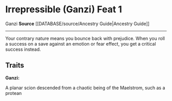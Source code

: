 ﻿---
feat: Irrepressible (Ganzi)
id: '2534'
level: '1'
name: Irrepressible (Ganzi)
rarity: Common
source: '[[DATABASE/source/Ancestry Guide|Ancestry Guide]]'
trait:
- '[[DATABASE/trait/Ganzi|Ganzi]]'
type: Feat

---
# Irrepressible (Ganzi) <span class="item-type">Feat 1</span>

<span class="item-trait">Ganzi</span>
**Source** [[DATABASE/source/Ancestry Guide|Ancestry Guide]]

---
Your contrary nature means you bounce back with prejudice. When you roll a success on a save against an emotion or fear effect, you get a critical success instead.

## Traits

**Ganzi:**

A planar scion descended from a chaotic being of the Maelstrom, such as a protean